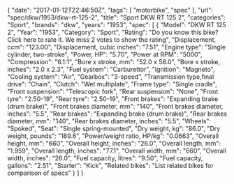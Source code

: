 {
    "date": "2017-01-12T22:46:50Z",
    "tags": [
        "motorbike",
        "spec"
    ],
    "url": "spec\/dkw\/1953\/dkw-rt-125-2",
    "title": "Sport DKW RT 125 2",
    "categories": "Sport",
    "brands": "dkw",
    "years": "1953",
    "spec": [
        {
            "Model": "DKW RT 125 2",
            "Year": "1953",
            "Category": "Sport",
            "Rating": "Do you know this bike?Click here to rate it. We miss 2 votes to show the rating",
            "Displacement, ccm": "123.00",
            "Displacement, cubic inches": "7.51",
            "Engine type": "Single cylinder, two-stroke",
            "Power, HP": "5.70",
            "Power at RPM": "5000",
            "Compression": "6.1:1",
            "Bore x stroke, mm": "52.0 x 58.0",
            "Bore x stroke, inches": "2.0 x 2.3",
            "Fuel system": "Carburettor",
            "Ignition": "Magneto",
            "Cooling system": "Air",
            "Gearbox": "3-speed",
            "Transmission type,final drive": "Chain",
            "Clutch": "Wet multiplate",
            "Frame type": "Single cradle",
            "Front suspension": "Telescopic fork",
            "Rear suspension": "None",
            "Front tyre": "2.50-19",
            "Rear tyre": "2.50-19",
            "Front brakes": "Expanding brake (drum brake)",
            "Front brakes diameter, mm": "140",
            "Front brakes diameter, inches": "5.5",
            "Rear brakes": "Expanding brake (drum brake)",
            "Rear brakes diameter, mm": "140",
            "Rear brakes diameter, inches": "5.5",
            "Wheels": "Spoked",
            "Seat": "Single spring-mounted",
            "Dry weight, kg": "86.0",
            "Dry weight, pounds": "189.6",
            "Power\/weight ratio, HP\/kg": "0.0663",
            "Overall height, mm": "660",
            "Overall height, inches": "26.0",
            "Overall length, mm": "1.959",
            "Overall length, inches": "77.1",
            "Overall width, mm": "660",
            "Overall width, inches": "26.0",
            "Fuel capacity, litres": "9.50",
            "Fuel capacity, gallons": "2.51",
            "Starter": "Kick",
            "Related bikes": "List related bikes for comparison of specs"
        }
    ]
}